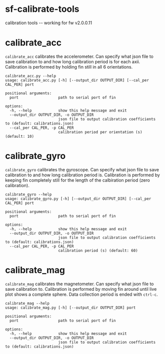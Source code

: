 # sf-calibrate-tools
calibration tools -- working for fw v2.0.0.11

# calibrate_acc
`calibrate_acc` calibrates the accelerometer. Can specify what json file to save calibration to and how long calibration period is for each axii. Calibration is performed by holding fin still in all 6 orientations.
```
calibrate_acc.py --help
usage: calibrate_acc.py [-h] [--output_dir OUTPUT_DIR] [--cal_per CAL_PER] port

positional arguments:
  port                  path to serial port of fin

options:
  -h, --help            show this help message and exit
  --output_dir OUTPUT_DIR, -o OUTPUT_DIR
                        json file to output calibration coefficients to (default: calibrations.json)
  --cal_per CAL_PER, -p CAL_PER
                        calibration period per orientation (s) (default: 10)
```

# calibrate_gyro
`calibrate_gyro` calibrates the gyroscope. Can specify what json file to save calibration to and how long calibration period is. Calibration is performed by keeping fin completely still for the length of the calbiration period (zero calibration).
```
calibrate_gyro --help
usage: calibrate_gyro.py [-h] [--output_dir OUTPUT_DIR] [--cal_per CAL_PER] port

positional arguments:
  port                  path to serial port of fin

options:
  -h, --help            show this help message and exit
  --output_dir OUTPUT_DIR, -o OUTPUT_DIR
                        json file to output calibration coefficients to (default: calibrations.json)
  --cal_per CAL_PER, -p CAL_PER
                        calibration period (s) (default: 60)
```

# calibrate_mag
`calibrate_mag` calibrates the magnetometer. Can specify what json file to save calibration to. Calibration is performed by moving fin around until live plot shows a complete sphere. Data collection period is ended with `ctrl-c`.
```
calibrate_mag --help
usage: calibrate_mag.py [-h] [--output_dir OUTPUT_DIR] port

positional arguments:
  port                  path to serial port of fin

options:
  -h, --help            show this help message and exit
  --output_dir OUTPUT_DIR, -o OUTPUT_DIR
                        json file to output calibration coefficients to (default: calibrations.json)
```
